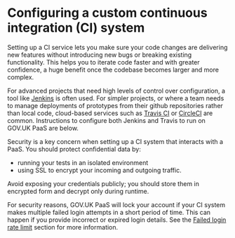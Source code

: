 # Configuring a custom continuous integration (CI) system

Setting up a CI service lets you make sure your code changes are delivering new features without introducing new bugs or breaking existing functionality. This helps you to iterate code faster and with greater confidence, a huge benefit once the codebase becomes larger and more complex. 
 
For advanced projects that need high levels of control over configuration, a tool like [Jenkins](https://jenkins.io/) is often used. For simpler projects, or where a team needs to manage deployments of prototypes from their github repositories rather than local code, cloud-based services such as [Travis CI](https://travis-ci.com/) or [CircleCI](https://circleci.com/) are common. Instructions to configure both Jenkins and Travis to run on GOV.UK PaaS are below.

Security is a key concern when setting up a CI system that interacts with a PaaS. You should protect confidential data by: 
- running your tests in an isolated environment
- using SSL to encrypt your incoming and outgoing traffic.

Avoid exposing your credentials publicly; you should store them in encrypted form and decrypt only during runtime.

For security reasons, GOV.UK PaaS will lock your account if your CI system makes multiple failed login attempts in a short period of time. This can happen if you provide incorrect or expired login details. See the [Failed login rate limit](#failed-login-rate-limit) section for more information.
